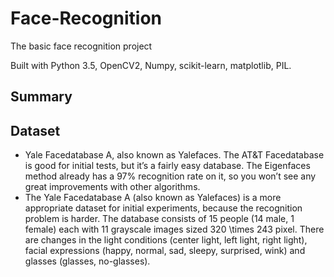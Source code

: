 # Face-Recognition
The basic face recognition project

Built with Python 3.5, OpenCV2, Numpy, scikit-learn, matplotlib, PIL.

## Summary

## Dataset

* Yale Facedatabase A, also known as Yalefaces. The AT&T Facedatabase is good for initial tests, but it’s a fairly easy database. The Eigenfaces method already has a 97% recognition rate on it, so you won’t see any great improvements with other algorithms. 
* The Yale Facedatabase A (also known as Yalefaces) is a more appropriate dataset for initial experiments, because the recognition problem is harder. The database consists of 15 people (14 male, 1 female) each with 11 grayscale images sized 320 \times 243 pixel. There are changes in the light conditions (center light, left light, right light), facial expressions (happy, normal, sad, sleepy, surprised, wink) and glasses (glasses, no-glasses).
